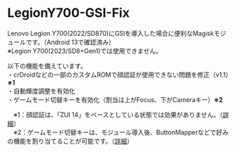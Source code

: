 # LegionY700-GSI-Fix
Lenovo Legion Y700(2022/SD870)にGSIを導入した場合に便利なMagiskモジュールです。（Android 13で確認済み）<br>
※Legion Y700(2023/SD8+Gen1)では使用できません。

以下の機能を備えています。<br>
・crDroidなどの一部のカスタムROMで顔認証が使用できない問題を修正（v1.1）<b>※1</b><br>
・自動輝度調整を有効化<br>
・ゲームモード切替キーを有効化（割当は上がFocus、下がCameraキー）<b>※2</b><br>

　※1：顔認証は、「ZUI 14」をベースとしている状態では効果がありません。（<a href="https://smartasw.com/archives/15560#index_id0">詳細</a>）<br>
　※2：ゲームモード切替キーは、モジュール導入後、ButtonMapperなどで好みの機能を割り当てることが可能です。（<a href="https://smartasw.com/archives/15560#index_id22">詳細</a>）

